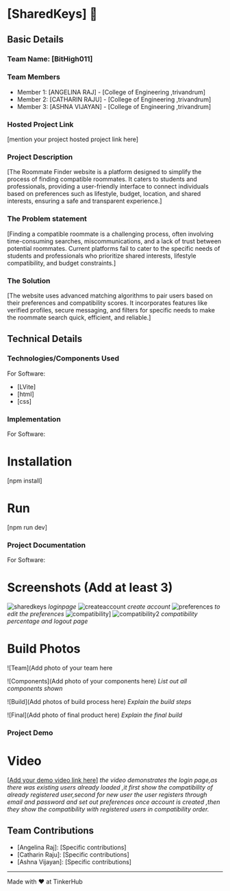 # [SharedKeys] 🎯


## Basic Details
### Team Name: [BitHigh011]


### Team Members
- Member 1: [ANGELINA RAJ] - [College of Engineering ,trivandrum]
- Member 2: [CATHARIN RAJU] - [College of Engineering ,trivandrum]
- Member 3: [ASHNA VIJAYAN] - [College of Engineering ,trivandrum]

### Hosted Project Link
[mention your project hosted project link here]

### Project Description
[The Roommate Finder website is a platform designed to simplify the process of finding compatible roommates. It caters to students and professionals, providing a user-friendly interface to connect individuals based on preferences such as lifestyle, budget, location, and shared interests, ensuring a safe and transparent experience.]

### The Problem statement
[Finding a compatible roommate is a challenging process, often involving time-consuming searches, miscommunications, and a lack of trust between potential roommates. Current platforms fail to cater to the specific needs of students and professionals who prioritize shared interests, lifestyle compatibility, and budget constraints.]

### The Solution
[The website uses advanced matching algorithms to pair users based on their preferences and compatibility scores. It incorporates features like verified profiles, secure messaging, and filters for specific needs to make the roommate search quick, efficient, and reliable.]

## Technical Details
### Technologies/Components Used
For Software:
- [LVite]
- [html]
- [css]

### Implementation
For Software:
# Installation
[npm install]

# Run
[npm run dev]

### Project Documentation
For Software:

# Screenshots (Add at least 3)
![sharedkeys](https://github.com/user-attachments/assets/84b478c3-9b23-410a-9388-c0cd140721e4)
*loginpage*
![createaccount](https://github.com/user-attachments/assets/9ef14a52-579b-4dd0-9c53-d719eca48210)
*create account*
![preferences](https://github.com/user-attachments/assets/7a7aee9e-f622-4c5c-b832-6caa44b4eafe)
*to edit the preferences*
![compatibility](https://github.com/user-attachments/assets/ddef0906-46ec-47c2-8a1e-5b790701a556)]
![compatibility2](https://github.com/user-attachments/assets/2130820b-8c0b-49f1-a4cb-9be2c0ab3766)
*compatibility percentage and logout page*


# Build Photos
![Team](Add photo of your team here

![Components](Add photo of your components here)
*List out all components shown*

![Build](Add photos of build process here)
*Explain the build steps*

![Final](Add photo of final product here)
*Explain the final build*

### Project Demo
# Video
[[Add your demo video link here](https://github.com/user-attachments/assets/1c5469ee-362d-481d-a3e5-2852bd47ce49)]
*the video demonstrates the login page,as there was existing users already loaded ,it first show the compatibility of already registered user,second for new user the user registers through email and password and set out preferences once account is created ,then they show the compatibility with registered users in compatibility order.*


## Team Contributions
- [Angelina Raj]: [Specific contributions]
- [Catharin Raju]: [Specific contributions]
- [Ashna Vijayan]: [Specific contributions]

---
Made with ❤️ at TinkerHub

